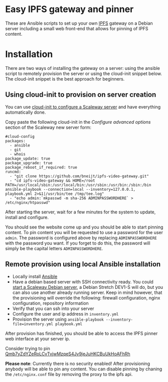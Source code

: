 Easy IPFS gateway and pinner
=================

These are Ansible scripts to set up your own [IPFS](https://ipfs.io/) gateway on a Debian server including a small web front-end that allows for pinning of IPFS content.

Installation
============

There are two ways of installing the gateway on a server: using the ansible script to remotely provision the server or using the cloud-init snippet below. The cloud-init snippet is the best approach for beginners.

Using cloud-init to provision on server creation
------------------------------------------------

You can use [cloud-init to configure a Scaleway server](https://www.scaleway.com/docs/how-to-use-cloud-init-to-configure-your-server-at-first-boot/) and have everything automatically done.

Copy paste the following cloud-init in the *Configure advanced options* section of the Scaleway new server form:

    #cloud-config
    packages:
      - ansible
      - git
      - whois
    package_update: true
    package_upgrade: true
    package_reboot_if_required: true
    runcmd:
      - "git clone https://github.com/bneijt/ipfs-video-gateway.git"
      - "cd ipfs-video-gateway && HOME=/root PATH=/usr/local/sbin:/usr/local/bin:/usr/sbin:/usr/bin:/sbin:/bin ansible-playbook --connection=local --inventory=127.0.0.1, playbook.yml 2>&1|/usr/bin/tee /tmp/tee.log"
      - "echo admin:`mkpasswd -m sha-256 ADMINPASSWORDHERE` > /etc/nginx/htpasswd"

After starting the server, wait for a few minutes for the system to update, install and configure.

You should see the website come up and you should be able to start pinning content. To pin content you will be requested to
use a password for the user `admin`. The password is configured above by replacing `ADMINPASSWORDHERE` with the password you want.
If you forget to do this, the password will simply be the capital letters `ADMINPASSWORDHERE`.


Remote provision using local Ansible installation
-------------------------------------------------

- Locally install [Ansible](https://docs.ansible.com/ansible/latest/installation_guide/intro_installation.html)
- Have a debian based server with SSH connectivity ready. You could [start a Scaleway Debian server](https://www.scaleway.com/docs/create-and-connect-to-your-server/), a Debian Stretch DEV1-S will do, but you can also use another already running server. Keep in mind however, that the provisioning will override the following: firewall configuration, nginx configuration, repository information
- Verify that you can ssh into your server
- Configure the user and ip address in `inventory.yml`
- Provision the server using `ansible-playbook --inventory-file=inventory.yml playbook.yml`

After provision has finished, you should be able to access the IPFS pinner web interface at your server ip.

Consider trying to pin [Qmb7yZdYZeRoLCvTvjwMzqeS4Jv9jeJuHKCBuUkHoAFhRh](https://ipfstube.erindachtler.me/v/Qmb7yZdYZeRoLCvTvjwMzqeS4Jv9jeJuHKCBuUkHoAFhRh)

**Please note**: Currently there is no security enabled! After provisioning anybody will be able to pin any content. You can disable pinning by chaning the `/etc/nginx.conf` file by removing the proxy to the ipfs api.
